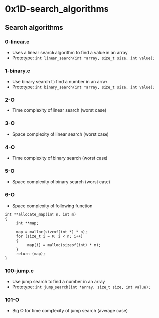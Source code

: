 # 0x1D-search_algorithms

## Search algorithms
### 0-linear.c
* Uses a linear search algorithm to find a value in an array
* Prototype: `int linear_search(int *array, size_t size, int value);`

### 1-binary.c
* Use binary search to find a number in an array
* Prototype: `int binary_search(int *array, size_t size, int value);`

### 2-O
* Time complexity of linear search (worst case)

### 3-O
* Space complexity of linear search (worst case)

### 4-O
* Time complexity of binary search (worst case)

### 5-O
* Space complexity of binary search (worst case)

### 6-O
* Space complexity of following function
```
int **allocate_map(int n, int m)
{
     int **map;

     map = malloc(sizeof(int *) * n);
     for (size_t i = 0; i < n; i++)
     {
          map[i] = malloc(sizeof(int) * m);
     }
     return (map);
}
```

### 100-jump.c
* Use jump search to find a number in an array
* Prototype: `int jump_search(int *array, size_t size, int value);`

### 101-O
* Big O for time complexity of jump search (average case)

